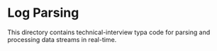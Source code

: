 # Log Parsing
This directory contains technical-interview typa code for parsing and processing data streams in real-time.
